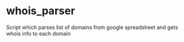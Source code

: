# whois_parser
Script which parses list of domains from google spreadsheet and gets whois info to each domain
